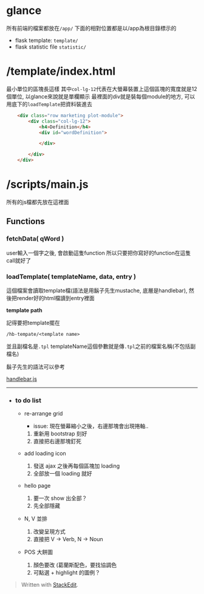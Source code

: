 glance
======

所有前端的檔案都放在`/app/`
下面的相對位置都是以/app為根目錄標示的

* flask template: `template/`
* flask statistic file `statistic/`

# /template/index.html
最小單位的區塊長這樣
其中`col-lg-12`代表在大螢幕裝置上這個區塊的寬度就是12個單位, 以glance來說就是單欄顯示
最裡面的div就是裝每個module的地方, 可以用底下的`loadTemplate`把資料裝進去

```html
    <div class="row marketing plot-module">
        <div class="col-lg-12">
            <h4>Definition</h4>
            <div id="wordDefinition">

            </div>

        </div>
    </div>
```






# /scripts/main.js

所有的js檔都先放在這裡面

## Functions

### fetchData( qWord )

user輸入一個字之後, 會啟動這隻function
所以只要把你寫好的function在這隻call就好了




### loadTemplate( templateName, data, entry )

這個檔案會讀取template檔(語法是用鬍子先生mustache, 底層是handlebar), 然後把render好的html檔讀到entry裡面

**template path**
    
記得要把template擺在

    /hb-tempate/<template name>    

並且副檔名是`.tpl`
templateName這個參數就是傳`.tpl`之前的檔案名稱(不包括副檔名)
    
鬍子先生的語法可以參考

[handlebar.js](http://handlebarsjs.com/)



---

* ### to do list
    
    * re-arrange grid
    
        * issue: 現在螢幕縮小之後，右邊那塊會出現捲軸..
        
        1. 重新用 bootstrap 刻好
        2. 直接把右邊那塊釘死
    
    * add loading icon
        1. 發送 ajax 之後再每個區塊加 loading
        2. 全部放一個 loading 就好
    
    * hello page
        1. 要一次 show 出全部？
        2. 先全部隱藏
    
    * N, V 並排
        1. 改變呈現方式
        2. 直接把 V -> Verb, N -> Noun
        
    * POS 大餅圖
        1. 顏色要改 (葛蘭斯配色，要找協調色
        2. 可點選 + highlight 的圖例？
    
    



> Written with [StackEdit](https://stackedit.io/).


